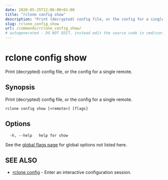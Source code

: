 ```yaml
---
date: 2020-05-25T12:06:00+01:00
title: "rclone config show"
description: "Print (decrypted) config file, or the config for a single remote."
slug: rclone_config_show
url: /commands/rclone_config_show/
# autogenerated - DO NOT EDIT, instead edit the source code in cmd/config/show/ and as part of making a release run "make commanddocs"
---
```

# rclone config show

Print (decrypted) config file, or the config for a single remote.

## Synopsis

Print (decrypted) config file, or the config for a single remote.

```
rclone config show [<remote>] [flags]
```

## Options

```
  -h, --help   help for show
```

See the [global flags page](/flags/) for global options not listed here.

## SEE ALSO

* [rclone config](/commands/rclone_config/)	 - Enter an interactive configuration session.

